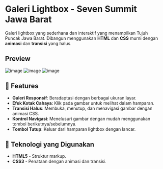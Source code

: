 # Galeri Lightbox - Seven Summit Jawa Barat

Galeri lightbox yang sederhana dan interaktif yang menampilkan Tujuh Puncak Jawa Barat. Dibangun menggunakan **HTML** dan **CSS** murni dengan **animasi** dan **transisi** yang halus.

## Preview

![image](https://github.com/user-attachments/assets/a08298e3-cee4-4783-8585-685ae8584dea)
![image](https://github.com/user-attachments/assets/022d608e-f9d7-43e2-b80f-ac88a1c92a8b)
![image](https://github.com/user-attachments/assets/e5108fdc-6e41-4813-9a30-d7f2789963f1)

## 📸 Features

- **Galeri Responsif**: Beradaptasi dengan berbagai ukuran layar.
- **Efek Kotak Cahaya**: Klik pada gambar untuk melihat dalam hamparan.
- **Transisi Halus**: Membuka, menutup, dan menavigasi gambar dengan animasi CSS.
- **Kontrol Navigasi**: Menelusuri gambar dengan mudah menggunakan tombol berikutnya/sebelumnya.
- **Tombol Tutup**: Keluar dari hamparan lightbox dengan lancar.

## 🚀 Teknologi yang Digunakan

- **HTML5** - Struktur markup.
- **CSS3** - Penataan dengan animasi dan transisi.
